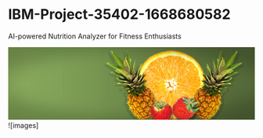 # IBM-Project-35402-1668680582
AI-powered Nutrition Analyzer for Fitness Enthusiasts

![images](https://github.com/ashwinmuthu303/pics/blob/main/README%20IMAGE.png)![images]
